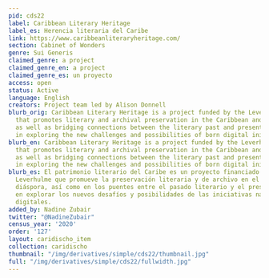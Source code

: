 ```yaml
---
pid: cds22
label: Caribbean Literary Heritage
label_es: Herencia literaria del Caribe
link: https://www.caribbeanliteraryheritage.com/
section: Cabinet of Wonders
genre: Sui Generis
claimed_genre: a project
claimed_genre_en: a project
claimed_genre_es: un proyecto
access: open
status: Active
language: English
creators: Project team led by Alison Donnell
blurb_orig: Caribbean Literary Heritage is a project funded by the Leverhulme Trust
  that promotes literary and archival preservation in the Caribbean and the diaspora,
  as well as bridging connections between the literary past and present with an interest
  in exploring the new challenges and possibilities of born digital initiatives.
blurb_en: Caribbean Literary Heritage is a project funded by the Leverhulme Trust
  that promotes literary and archival preservation in the Caribbean and the diaspora,
  as well as bridging connections between the literary past and present with an interest
  in exploring the new challenges and possibilities of born digital initiatives.
blurb_es: El patrimonio literario del Caribe es un proyecto financiado por el Fondo
  Leverhulme que promueve la preservación literaria y de archivo en el Caribe y la
  diáspora, así como en los puentes entre el pasado literario y el presente, con interés
  en explorar los nuevos desafíos y posibilidades de las iniciativas nacidas nacidas
  digitales.
added_by: Nadine Zubair
twitter: "@NadineZubair"
census_year: '2020'
order: '127'
layout: caridischo_item
collection: caridischo
thumbnail: "/img/derivatives/simple/cds22/thumbnail.jpg"
full: "/img/derivatives/simple/cds22/fullwidth.jpg"
---
```

